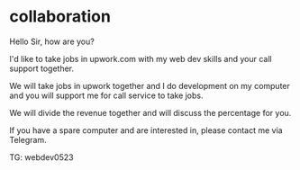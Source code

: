 # collaboration

Hello Sir, how are you?

I'd like to take jobs in upwork.com with my web dev skills and your call support together.

We will take jobs in upwork together and I do development on my computer and you will support me for call service to take jobs.

We will divide the revenue together and will discuss the percentage for you.

If you have a spare computer and are interested in, please contact me via Telegram.

TG: webdev0523
